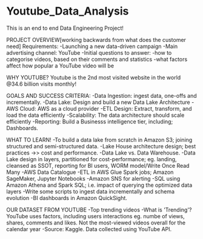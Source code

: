 # Youtube_Data_Analysis
This is an end to end Data Engineering Project!

PROJECT OVERVIEW[working backwards from what does the customer need]
Requirements:
-Launching a new data-driven campaign
-Main advertising channel: YouTube
-Initial questions to answer:
    -how to categorise videos, based on their comments and statistics
    -what factors affect how popular a YouTube video will be 


WHY YOUTUBE?
Youtube is the 2nd most visited website in the world @34.6 billion visits monthly!


GOALS AND SUCCESS CRITERIA:
-Data Ingestion: ingest data, one-offs and incrementally.
-Data Lake: Design and build a new Data Lake Architecture
-AWS Cloud: AWS as a cloud provider
-ETL Design: Extract, transform, and load the data efficiently
-Scalability: The data architecture should scale efficiently
-Reporting: Build a Businesss intelligence tier, including; Dashboards.


WHAT TO LEARN!
-To build a data lake from scratch in Amazon S3; joining structured and semi-structured data.
-Lake House architecture design; best practices ->> cost and performance.
-Data Lake vs. Data Warehouse.
-Data Lake design in layers, partitioned for cost-performance; eg. landing, cleansed as SSOT, reporting for BI users, WORM model/Write Once Read Many
-AWS Data Catalogue
-ETL in AWS Glue Spark jobs; Amazon SageMaker, Jupyter Notebooks
-Amazon SNS for alerting
-SQL using Amazon Athena and Spark SQL; i.e. impact of querying the optimized data layers
-Write some scripts to ingest data incrementally and schema evolution
-BI dashboards in Amazon QuickSight.


OUR DATASET FROM YOUTUBE
-Top trending videos
-What is 'Trending'?
    YouTube uses factors, including users interactions eg. numbe of views, shares, comments and likes. Not the most-viewed videos overall for the calendar year
-Source: Kaggle. Data collected using YouTube API.
